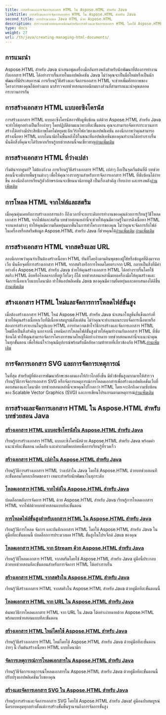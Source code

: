 ```yaml
---
title: การสร้างและการจัดการเอกสาร HTML ใน Aspose.HTML สำหรับ Java
linktitle: การสร้างและการจัดการเอกสาร HTML ใน Aspose.HTML สำหรับ Java
second_title: การประมวลผล Java HTML ด้วย Aspose.HTML
description: สำรวจบทช่วยสอนยอดนิยมสำหรับการสร้างและจัดการเอกสาร HTML โดยใช้ Aspose.HTML สำหรับ Java เหมาะสำหรับนักพัฒนา Java ที่ต้องการคำแนะนำทีละขั้นตอนโดยละเอียด
type: docs
weight: 27
url: /th/java/creating-managing-html-documents/
---
```

## การแนะนำ

Aspose.HTML สำหรับ Java นำเสนอชุดเครื่องมืออันทรงพลังสำหรับนักพัฒนาที่ต้องการทำงานกับเอกสาร HTML ได้อย่างราบรื่นภายในแอปพลิเคชัน Java ไม่ว่าคุณจะเป็นมือใหม่หรือเป็นนักพัฒนาที่มีประสบการณ์ การเรียนรู้วิธีสร้างและจัดการเอกสาร HTML จะช่วยเพิ่มศักยภาพของโครงการของคุณได้อย่างมาก มาสำรวจบทช่วยสอนยอดนิยมบางส่วนที่สามารถแนะนำคุณตลอดกระบวนการกัน

## การสร้างเอกสาร HTML แบบอะซิงโครนัส

 การสร้างเอกสาร HTML แบบอะซิงโครนัสอาจฟังดูซับซ้อน แต่ด้วย Aspose.HTML สำหรับ Java จะทำให้ทุกอย่างเป็นเรื่องง่ายๆ โดยปฏิบัติตามแนวทางทีละขั้นตอน คุณจะสามารถจัดการกระบวนการสร้างได้อย่างมีประสิทธิภาพโดยไม่หยุดชะงักเวิร์กโฟลว์ของแอปพลิเคชัน ลองนึกภาพว่าคุณสามารถสร้างเนื้อหา HTML แบบไดนามิกในพื้นหลังได้ในขณะที่แอปพลิเคชันของคุณทำงานได้อย่างราบรื่น นั่นคือสิ่งที่คุณจะได้รับหากเรียนรู้บทช่วยสอนนี้จนเชี่ยวชาญ[อ่านเพิ่มเติม](./create-html-documents-async/)

## การสร้างเอกสาร HTML ที่ว่างเปล่า

เริ่มต้นจากศูนย์? ไม่ต้องกังวล การเรียนรู้วิธีสร้างเอกสาร HTML เปล่าๆ ถือเป็นจุดเริ่มต้นที่ดี บทช่วยสอนนี้จะอธิบายพื้นฐานต่างๆ เพื่อให้คุณวางรากฐานสำหรับการจัดการเอกสาร HTML ที่ซับซ้อนได้ง่ายขึ้น ลองนึกถึงการเรียนรู้ตัวอักษรก่อนจะเขียนนวนิยายดูสิ เป็นเรื่องสำคัญ เรียบง่าย และทรงพลัง[อ่านเพิ่มเติม](./create-empty-html-documents/)

## การโหลด HTML จากไฟล์และสตรีม

 เมื่อคุณคุ้นเคยกับการสร้างเอกสารแล้ว ก็ถึงเวลาที่จะยกระดับการทำงานของคุณด้วยการเรียนรู้วิธีโหลดเอกสาร HTML จากไฟล์และสตรีม บทช่วยสอนเหล่านี้จะช่วยให้คุณมีความรู้ในการดึงเนื้อหา HTML จากแหล่งต่างๆ ทำให้คุณมีความยืดหยุ่นมากขึ้นในการทำโครงการของคุณ ไม่ว่าคุณจะจัดการกับไฟล์ในเครื่องหรือสตรีมข้อมูล Aspose.HTML สำหรับ Java ก็ช่วยคุณได้[อ่านเพิ่มเติม](./load-html-documents-from-file/) [อ่านเพิ่มเติม](./load-html-documents-from-stream/)

## การสร้างเอกสาร HTML จากสตริงและ URL

ลองนึกภาพว่าคุณจำเป็นต้องสร้างเนื้อหา HTML ทันทีโดยอิงตามอินพุตของผู้ใช้หรือข้อมูลที่ดึงมาจากเว็บ นั่นคือจุดที่การสร้างเอกสาร HTML จากสตริงหรือการโหลดโดยตรงจาก URL กลายเป็นสิ่งที่มีค่าอย่างยิ่ง Aspose.HTML สำหรับ Java ช่วยให้คุณสร้างเอกสาร HTML ได้อย่างราบรื่นโดยใช้สตริง HTML ดิบหรือโหลดจากที่อยู่เว็บใดๆ ก็ได้ บทช่วยสอนเหล่านี้มอบเครื่องมือให้คุณสร้างและจัดการเนื้อหาเว็บแบบไดนามิก ทำให้แอปพลิเคชัน Java ของคุณมีความยืดหยุ่นและตอบสนองได้ดีขึ้น[อ่านเพิ่มเติม](./create-html-documents-from-string/)

## สร้างเอกสาร HTML ใหม่และจัดการการโหลดไฟล์ขั้นสูง

เมื่อต้องสร้างเอกสาร HTML ใหม่ Aspose.HTML สำหรับ Java นำเสนอโซลูชันที่แข็งแกร่งที่ช่วยให้คุณสร้างเนื้อหาเว็บที่มีเนื้อหาสมบูรณ์ตั้งแต่ต้น ไม่ว่าคุณจะทำงานบนระบบจัดการเนื้อหาหรือต้องการสร้างรายงานในรูปแบบ HTML การทำความเข้าใจวิธีการสร้างและจัดการเอกสาร HTML ใหม่ถือเป็นสิ่งสำคัญ นอกจากนี้ เทคนิคการโหลดไฟล์ขั้นสูงช่วยให้คุณทำงานกับเอกสาร HTML ที่ซับซ้อนได้ ทำให้คุณสามารถจัดการโครงการขนาดใหญ่ได้อย่างง่ายดาย บทช่วยสอนเหล่านี้จะแนะนำคุณในทุกขั้นตอน เพื่อให้แน่ใจว่าคุณมีอุปกรณ์พร้อมรับมือกับความท้าทายที่เกี่ยวข้องกับ HTML[อ่านเพิ่มเติม](./generate-new-html-documents/)

## การจัดการเอกสาร SVG และการจัดการเหตุการณ์

 ในที่สุด สำหรับผู้ที่ต้องการพัฒนาทักษะของตนเองให้ก้าวไกลยิ่งขึ้น มีหัวข้อขั้นสูงมากมายให้สำรวจ เรียนรู้วิธีการจัดการเอกสาร SVG หรือจัดการเหตุการณ์การโหลดเอกสารเพื่อสร้างแอปพลิเคชันเว็บที่ตอบสนองและไดนามิก บทช่วยสอนเหล่านี้จะพาคุณไปไกลกว่า HTML โดยเจาะลึกถึงความซับซ้อนของ Scalable Vector Graphics (SVG) และการเขียนโปรแกรมตามเหตุการณ์[อ่านเพิ่มเติม](./create-manage-svg-documents/)

## การสร้างและจัดการเอกสาร HTML ใน Aspose.HTML สำหรับบทช่วยสอน Java
### [สร้างเอกสาร HTML แบบอะซิงโครนัสใน Aspose.HTML สำหรับ Java](./create-html-documents-async/)
เรียนรู้การสร้างเอกสาร HTML แบบอะซิงโครนัสด้วย Aspose.HTML สำหรับ Java พร้อมคำแนะนำทีละขั้นตอน เคล็ดลับ และคำถามที่พบบ่อยเพื่อการเรียนรู้ที่รวดเร็ว
### [สร้างเอกสาร HTML เปล่าใน Aspose.HTML สำหรับ Java](./create-empty-html-documents/)
เรียนรู้วิธีการสร้างเอกสาร HTML ว่างเปล่าใน Java โดยใช้ Aspose.HTML ด้วยบทช่วยสอนทีละขั้นตอนโดยละเอียดของเรา เหมาะสำหรับนักพัฒนาในทุกระดับ
### [โหลดเอกสาร HTML จากไฟล์ใน Aspose.HTML สำหรับ Java](./load-html-documents-from-file/)
ปลดล็อกพลังการจัดการ HTML ด้วย Aspose.HTML สำหรับ Java เรียนรู้การโหลดเอกสาร HTML จากไฟล์ด้วยบทช่วยสอนแบบทีละขั้นตอน
### [การโหลดไฟล์ขั้นสูงสำหรับเอกสาร HTML ใน Aspose.HTML สำหรับ Java](./advanced-file-loading-html-documents/)
เรียนรู้วิธีการโหลด จัดการ และบันทึกเอกสาร HTML โดยใช้ Aspose.HTML สำหรับ Java ในคู่มือทีละขั้นตอนนี้ ปลดล็อกการประมวลผล HTML ขั้นสูงในโปรเจ็กต์ Java ของคุณ
### [โหลดเอกสาร HTML จาก Stream ด้วย Aspose.HTML สำหรับ Java](./load-html-documents-from-stream/)
เรียนรู้วิธีโหลดเอกสาร HTML จากสตรีมโดยใช้ Aspose.HTML สำหรับ Java คู่มือนี้ประกอบด้วยบทช่วยสอนทีละขั้นตอนสำหรับการจัดการ HTML ได้อย่างราบรื่น
### [สร้างเอกสาร HTML จากสตริงใน Aspose.HTML สำหรับ Java](./create-html-documents-from-string/)
เรียนรู้วิธีสร้างเอกสาร HTML จากสตริงใน Aspose.HTML สำหรับ Java ด้วยคู่มือทีละขั้นตอนนี้
### [โหลดเอกสาร HTML จาก URL ใน Aspose.HTML สำหรับ Java](./load-html-documents-from-url/)
ค้นพบวิธีการโหลดเอกสาร HTML จาก URL ใน Java ได้อย่างง่ายดายด้วย Aspose.HTML พร้อมบทช่วยสอนแบบทีละขั้นตอน
### [สร้างเอกสาร HTML ใหม่โดยใช้ Aspose.HTML สำหรับ Java](./generate-new-html-documents/)
เรียนรู้วิธีสร้างเอกสาร HTML ใหม่โดยใช้ Aspose.HTML สำหรับ Java ด้วยคู่มือทีละขั้นตอนง่ายๆ นี้ เริ่มต้นสร้างเนื้อหา HTML แบบไดนามิก
### [จัดการเหตุการณ์การโหลดเอกสารใน Aspose.HTML สำหรับ Java](./handle-document-load-events/)
เรียนรู้วิธีจัดการเหตุการณ์โหลดเอกสารใน Aspose.HTML สำหรับ Java ด้วยคู่มือทีละขั้นตอนนี้ ปรับปรุงแอปพลิเคชันเว็บของคุณ
### [สร้างและจัดการเอกสาร SVG ใน Aspose.HTML สำหรับ Java](./create-manage-svg-documents/)
เรียนรู้การสร้างและจัดการเอกสาร SVG โดยใช้ Aspose.HTML สำหรับ Java! คู่มือฉบับสมบูรณ์นี้ครอบคลุมทุกอย่างตั้งแต่การสร้างขั้นพื้นฐานจนถึงการจัดการขั้นสูง
